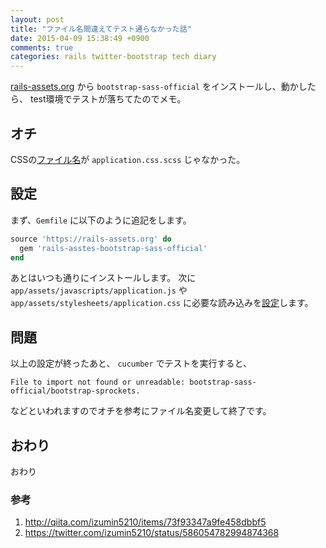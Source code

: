 ```yaml
---
layout: post
title: "ファイル名間違えてテスト通らなかった話"
date: 2015-04-09 15:38:49 +0900
comments: true
categories: rails twitter-bootstrap tech diary
---
```


[rails-assets.org](https://rails-assets.org) から `bootstrap-sass-official` をインストールし、動かしたら、 test環境でテストが落ちてたのでメモ。

## オチ

CSSの[ファイル名](https://twitter.com/izumin5210/status/586054782994874368)が `application.css.scss` じゃなかった。

## 設定

まず、`Gemfile` に以下のように追記をします。

```ruby
source 'https://rails-assets.org' do
  gem 'rails-asstes-bootstrap-sass-official'
end
```

あとはいつも通りにインストールします。
次に `app/assets/javascripts/application.js` や `app/assets/stylesheets/application.css` に必要な読み込みを[設定](http://qiita.com/izumin5210/items/73f93347a9fe458dbbf5)します。

## 問題
以上の設定が終ったあと、 `cucumber` でテストを実行すると、

```
File to import not found or unreadable: bootstrap-sass-official/bootstrap-sprockets.
```

などといわれますのでオチを参考にファイル名変更して終了です。

## おわり

おわり

### 参考

1. http://qiita.com/izumin5210/items/73f93347a9fe458dbbf5
2. https://twitter.com/izumin5210/status/586054782994874368
